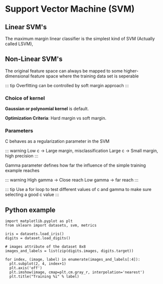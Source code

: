 # Support Vector Machine (SVM)

## Linear SVM's
The maximum margin linear classifier is the simplest kind of SVM (Actually called LSVM),

## Non-Linear SVM's

The original feature space can always be mapped to some higher-dimensional feature space where the training data set is seperable

::: tip
Overfitting can be controlled by soft margin approach
:::

### Choice of kernel
**Gaussian or polynomial kernel** is default.

**Optimization Criteria**: Hard margin vs soft margin.

### Parameters

C behaves as a regularization parameter in the SVM

::: warning
Low c -> Large margin, misclassification
Large c -> Small margin, high precision
:::

Gamma parameter defines how far the influence of the simple training example reaches

::: warning
High gamma -> Close reach
Low gamma -> far reach
:::

::: tip
Use a for loop to test different values of c and gamma to make sure selecting a good c value
:::

## Python example
```
import matplotlib.pyplot as plt
from sklearn import datasets, svm, metrics

iris = datasets.load_iris()
digits = dataset.load_digits()

# images attribute of the dataset 8x8
images_and_labels = list(zip(digits.images, digits.target))

for index, (image, label) in enumerate(images_and_labels[:4]):
  plt.subplot(2, 4, index+1)
  plt.axis('off')
  plt.imshow(image, cmap=plt.cm.gray_r, interpolation='nearest')
  plt.title("Training %i" % label)




```
